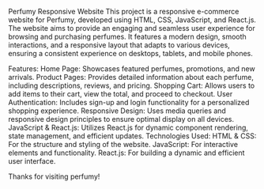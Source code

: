 Perfumy Responsive Website
This project is a responsive e-commerce website for Perfumy, developed using HTML, CSS, JavaScript, and React.js. The website aims to provide an engaging and seamless user experience for browsing and purchasing perfumes. It features a modern design, smooth interactions, and a responsive layout that adapts to various devices, ensuring a consistent experience on desktops, tablets, and mobile phones.

Features:
Home Page: Showcases featured perfumes, promotions, and new arrivals.
Product Pages: Provides detailed information about each perfume, including descriptions, reviews, and pricing.
Shopping Cart: Allows users to add items to their cart, view the total, and proceed to checkout.
User Authentication: Includes sign-up and login functionality for a personalized shopping experience.
Responsive Design: Uses media queries and responsive design principles to ensure optimal display on all devices.
JavaScript & React.js: Utilizes React.js for dynamic component rendering, state management, and efficient updates.
Technologies Used:
HTML & CSS: For the structure and styling of the website.
JavaScript: For interactive elements and functionality.
React.js: For building a dynamic and efficient user interface.


Thanks for visiting perfumy!
